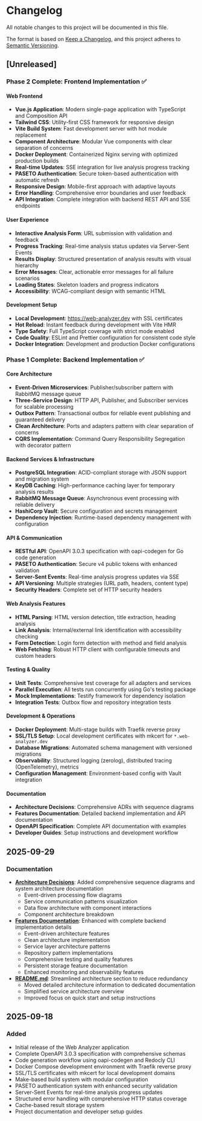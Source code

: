 # Changelog

All notable changes to this project will be documented in this file.

The format is based on [Keep a Changelog](https://keepachangelog.com/en/1.0.0/),
and this project adheres to [Semantic Versioning](https://semver.org/spec/v2.0.0.html).

## [Unreleased]

### Phase 2 Complete: Frontend Implementation ✅

#### Web Frontend
- **Vue.js Application**: Modern single-page application with TypeScript and Composition API
- **Tailwind CSS**: Utility-first CSS framework for responsive design
- **Vite Build System**: Fast development server with hot module replacement
- **Component Architecture**: Modular Vue components with clear separation of concerns
- **Docker Deployment**: Containerized Nginx serving with optimized production builds
- **Real-time Updates**: SSE integration for live analysis progress tracking
- **PASETO Authentication**: Secure token-based authentication with automatic refresh
- **Responsive Design**: Mobile-first approach with adaptive layouts
- **Error Handling**: Comprehensive error boundaries and user feedback
- **API Integration**: Complete integration with backend REST API and SSE endpoints

#### User Experience
- **Interactive Analysis Form**: URL submission with validation and feedback
- **Progress Tracking**: Real-time analysis status updates via Server-Sent Events
- **Results Display**: Structured presentation of analysis results with visual hierarchy
- **Error Messages**: Clear, actionable error messages for all failure scenarios
- **Loading States**: Skeleton loaders and progress indicators
- **Accessibility**: WCAG-compliant design with semantic HTML

#### Development Setup
- **Local Development**: https://web-analyzer.dev with SSL certificates
- **Hot Reload**: Instant feedback during development with Vite HMR
- **Type Safety**: Full TypeScript coverage with strict mode enabled
- **Code Quality**: ESLint and Prettier configuration for consistent code style
- **Docker Integration**: Development and production Docker configurations

### Phase 1 Complete: Backend Implementation ✅

#### Core Architecture
- **Event-Driven Microservices**: Publisher/subscriber pattern with RabbitMQ message queue
- **Three-Service Design**: HTTP API, Publisher, and Subscriber services for scalable processing
- **Outbox Pattern**: Transactional outbox for reliable event publishing and guaranteed delivery
- **Clean Architecture**: Ports and adapters pattern with clear separation of concerns
- **CQRS Implementation**: Command Query Responsibility Segregation with decorator pattern

#### Backend Services & Infrastructure
- **PostgreSQL Integration**: ACID-compliant storage with JSON support and migration system
- **KeyDB Caching**: High-performance caching layer for temporary analysis results
- **RabbitMQ Message Queue**: Asynchronous event processing with reliable delivery
- **HashiCorp Vault**: Secure configuration and secrets management
- **Dependency Injection**: Runtime-based dependency management with configuration

#### API & Communication
- **RESTful API**: OpenAPI 3.0.3 specification with oapi-codegen for Go code generation
- **PASETO Authentication**: Secure v4 public tokens with enhanced validation
- **Server-Sent Events**: Real-time analysis progress updates via SSE
- **API Versioning**: Multiple strategies (URL path, headers, content type)
- **Security Headers**: Complete set of HTTP security headers

#### Web Analysis Features
- **HTML Parsing**: HTML version detection, title extraction, heading analysis
- **Link Analysis**: Internal/external link identification with accessibility checking
- **Form Detection**: Login form detection with method and field analysis
- **Web Fetching**: Robust HTTP client with configurable timeouts and custom headers

#### Testing & Quality
- **Unit Tests**: Comprehensive test coverage for all adapters and services
- **Parallel Execution**: All tests run concurrently using Go's testing package
- **Mock Implementations**: Testify framework for dependency isolation
- **Integration Tests**: Outbox flow and repository integration tests

#### Development & Operations
- **Docker Deployment**: Multi-stage builds with Traefik reverse proxy
- **SSL/TLS Setup**: Local development certificates with mkcert for `*.web-analyzer.dev`
- **Database Migrations**: Automated schema management with versioned migrations
- **Observability**: Structured logging (zerolog), distributed tracing (OpenTelemetry), metrics
- **Configuration Management**: Environment-based config with Vault integration

#### Documentation
- **Architecture Decisions**: Comprehensive ADRs with sequence diagrams
- **Features Documentation**: Detailed backend implementation and API documentation
- **OpenAPI Specification**: Complete API documentation with examples
- **Developer Guides**: Setup instructions and development workflow

## 2025-09-29

### Documentation
- **[Architecture Decisions](docs/architecture-decisions.md)**: Added comprehensive sequence diagrams and system architecture documentation
  - Event-driven processing flow diagrams
  - Service communication patterns visualization
  - Data flow architecture with component interactions
  - Component architecture breakdown
- **[Features Documentation](docs/features.md)**: Enhanced with complete backend implementation details
  - Event-driven architecture features
  - Clean architecture implementation
  - Service layer architecture patterns
  - Repository pattern implementations
  - Comprehensive testing and quality features
  - Persistent storage feature documentation
  - Enhanced monitoring and observability features
- **[README.md](README.md)**: Streamlined architecture section to reduce redundancy
  - Moved detailed architecture information to dedicated documentation
  - Simplified service architecture overview
  - Improved focus on quick start and setup instructions

## 2025-09-18

### Added
- Initial release of the Web Analyzer application
- Complete OpenAPI 3.0.3 specification with comprehensive schemas
- Code generation workflow using oapi-codegen and Redocly CLI
- Docker Compose development environment with Traefik reverse proxy
- SSL/TLS certificates with mkcert for local development domains
- Make-based build system with modular configuration
- PASETO authentication system with enhanced security validation
- Server-Sent Events for real-time analysis progress updates
- Structured error handling with comprehensive HTTP status coverage
- Cache-based result storage system
- Project documentation and developer setup guides

